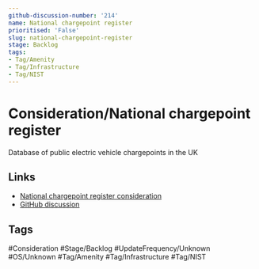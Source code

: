 ```yaml
---
github-discussion-number: '214'
name: National chargepoint register
prioritised: 'False'
slug: national-chargepoint-register
stage: Backlog
tags:
- Tag/Amenity
- Tag/Infrastructure
- Tag/NIST
---
```


# Consideration/National chargepoint register

Database of public electric vehicle chargepoints  in the UK

## Links

* [National chargepoint register consideration](https://design.planning.data.gov.uk/planning-consideration/national-chargepoint-register)
* [GitHub discussion](https://github.com/digital-land/data-standards-backlog/discussions/214)

## Tags

#Consideration #Stage/Backlog #UpdateFrequency/Unknown #OS/Unknown #Tag/Amenity #Tag/Infrastructure #Tag/NIST